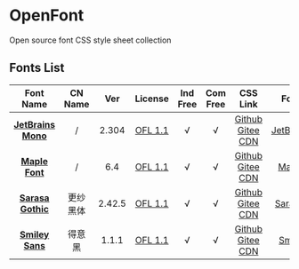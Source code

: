 # OpenFont

Open source font CSS style sheet collection

## Fonts List

|     Font Name      | CN Name | Ver  |                           License                            | Ind Free | Com Free |                           CSS Link                           |            Font Page             |
| :----------------: | :-----: | :--: | :----------------------------------------------------------: |:--------:|:--------:| :----------------------------------------------------------: | :------------------------------: |
| [**JetBrains Mono**](https://github.com/JetBrains/JetBrainsMono) | / | 2.304 | [OFL 1.1](https://github.com/JetBrains/JetBrainsMono/blob/main/OFL.txt) | √ | √ | [Github](https://font.52pika.cf/menu/JetBrainsMono.github.css) [Gitee](https://font.52pika.cf/menu/JetBrainsMono.gitees.css) [CDN](https://font.52pika.cf/menu/JetBrainsMono.123yun.css)| [JetBrainsMono](font/JetBrainsMono) |
| [**Maple Font**](https://github.com/subframe7536/maple-font) | / | 6.4 | [OFL 1.1](https://github.com/subframe7536/maple-font/blob/main/OFL.txt) | √ | √ | [Github](https://font.52pika.cf/menu/MapleMono.github.css) [Gitee](https://font.52pika.cf/menu/MapleMono.gitees.css) [CDN](https://font.52pika.cf/menu/MapleMono.123yun.css)| [MapleMono](font/MapleMono) |
| [**Sarasa Gothic**](https://github.com/be5invis/Sarasa-Gothic) | 更纱黑体 | 2.42.5 | [OFL 1.1](https://github.com/be5invis/Sarasa-Gothic/blob/main/LICENSE) | √ | √ | [Github](https://font.52pika.cf/menu/SarasaGothic.github.css) [Gitee](https://font.52pika.cf/menu/SarasaGothic.gitees.css) [CDN](https://font.52pika.cf/menu/SarasaGothic.123yun.css)| [SarasaGothic](font/SarasaGothic) |
| [**Smiley Sans**](https://github.com/atelier-anchor/smiley-sans) | 得意黑 | 1.1.1 | [OFL 1.1](https://github.com/atelier-anchor/smiley-sans/blob/main/LICENSE) | √ | √ | [Github](https://font.52pika.cf/menu/SmileySans.github.css) [Gitee](https://font.52pika.cf/menu/SmileySans.gitees.css) [CDN](https://font.52pika.cf/menu/SmileySans.123yun.css)| [SmileySans](font/SmileySans) |
